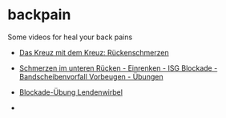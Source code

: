 # backpain
Some videos for heal your back pains

 + [Das Kreuz mit dem Kreuz: Rückenschmerzen](https://www.youtube.com/watch?v=08Y0tnIRyJg&list=PLz7clVQEcYtjJc1nQmE3QjbxapdbBRwGb&index=9)
 
 + [Schmerzen im unteren Rücken - Einrenken - ISG Blockade - Bandscheibenvorfall Vorbeugen - Übungen](https://www.youtube.com/watch?v=O_0tgCpszxI&index=10&list=PLz7clVQEcYtjJc1nQmE3QjbxapdbBRwGb) 
 
 + [Blockade-Übung Lendenwirbel](https://www.youtube.com/watch?v=F-GjejGVgPk&index=8&list=PLz7clVQEcYtjJc1nQmE3QjbxapdbBRwGb) 
 + []()
